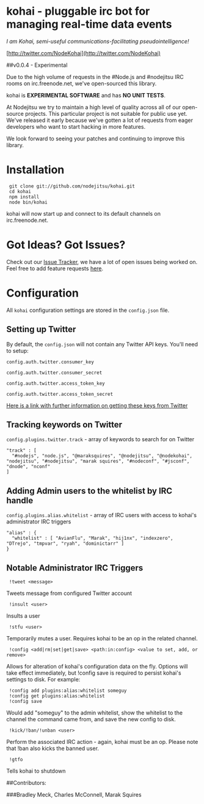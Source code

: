 # kohai - pluggable irc bot for managing real-time data events

*I am Kohai, semi-useful communications-facilitating pseudointelligence!*


[http://twitter.com/NodeKohai](http://twitter.com/NodeKohai)

##v0.0.4 - Experimental

Due to the high volume of requests in the #Node.js and #nodejitsu IRC rooms on irc.freenode.net, we've open-sourced this library. 

kohai is **EXPERIMENTAL SOFTWARE** and has **NO UNIT TESTS**.


At Nodejitsu we try to maintain a high level of quality across all of our open-source projects. This particular project is not suitable for public use yet. We've released it early because we've gotten a lot of requests from eager developers who want to start hacking in more features.

We look forward to seeing your patches and continuing to improve this library.

# Installation

     git clone git://github.com/nodejitsu/kohai.git
     cd kohai
     npm install
     node bin/kohai
     

kohai will now start up and connect to its default channels on irc.freenode.net.

# Got Ideas? Got Issues?

Check out our [Issue Tracker](https://github.com/nodejitsu/kohai/issues), we have a lot of open issues being worked on. Feel free to add feature requests [here](https://github.com/nodejitsu/kohai/issues).

# Configuration

All `kohai` configuration settings are stored in the `config.json` file. 

## Setting up Twitter

By default, the `config.json` will not contain any Twitter API keys. You'll need to setup:

`config.auth.twitter.consumer_key`

`config.auth.twitter.consumer_secret`

`config.auth.twitter.access_token_key`

`config.auth.twitter.access_token_secret`

[Here is a link with further information on getting these keys from Twitter](https://dev.twitter.com/apps/new)

## Tracking keywords on Twitter

`config.plugins.twitter.track` - array of keywords to search for on Twitter

    "track" : [
      "#nodejs", "node.js", "@maraksquires", "@nodejitsu", "@nodekohai", "nodejitsu", "#nodejitsu", "marak squires", "#nodeconf", "#jsconf", "dnode", "nconf"
    ]

## Adding Admin users to the whitelist by IRC handle

`config.plugins.alias.whitelist` - array of IRC users with access to kohai's administrator IRC triggers

    "alias" : {
      "whitelist" : [ "AvianFlu", "Marak", "hij1nx", "indexzero", "DTrejo", "tmpvar", "ryah", "dominictarr" ]
    }

## Notable Administrator IRC Triggers

     !tweet <message>

Tweets message from configured Twitter account

     !insult <user>

Insults a user

     !stfu <user>

Temporarily mutes a user.  Requires kohai to be an op in the related channel.  

     !config <add|rm|set|get|save> <path:in:config> <value to set, add, or remove>
     
Allows for alteration of kohai's configuration data on the fly.  Options will take effect immediately, but !config save is required to persist kohai's settings to disk.  For example:

     !config add plugins:alias:whitelist someguy
     !config get plugins:alias:whitelist
     !config save
     
Would add "someguy" to the admin whitelist, show the whitelist to the channel the command came from, and save the new config to disk.

     !kick/!ban/!unban <user>

Perform the associated IRC action - again, kohai must be an op.  Please note that !ban also kicks the banned user. 

     !gtfo

Tells kohai to shutdown


##Contributors: 

###Bradley Meck, Charles McConnell, Marak Squires